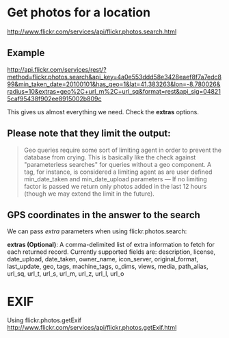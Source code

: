 # Get photos for a location #
http://www.flickr.com/services/api/flickr.photos.search.html

## Example ##
http://api.flickr.com/services/rest/?method=flickr.photos.search&api_key=4a0e553ddd58e3428eaef8f7a7edc899&min_taken_date=20100101&has_geo=1&lat=41.383263&lon=-8.780026&radius=10&extras=geo%2C+url_m%2C+url_sq&format=rest&api_sig=048215caf95438f902ee8915002b809c

This gives us almost everything we need. Check the **extras** options.

## Please note that they limit the output: ##

> Geo queries require some sort of limiting agent in order to prevent the database from crying. This is basically like the check against "parameterless searches" for queries without a geo component.
> A tag, for instance, is considered a limiting agent as are user defined min\_date\_taken and min\_date\_upload parameters — If no limiting factor is passed we return only photos added in the last 12 hours (though we may extend the limit in the future).

## GPS coordinates in the answer to the search ##
We can pass _extra_ parameters when using flickr.photos.search:

**extras (Optional)**: A comma-delimited list of extra information to fetch for each returned record. Currently supported fields are: description, license, date\_upload, date\_taken, owner\_name, icon\_server, original\_format, last\_update, geo, tags, machine\_tags, o\_dims, views, media, path\_alias, url\_sq, url\_t, url\_s, url\_m, url\_z, url\_l, url\_o

# EXIF #
Using flickr.photos.getExif
http://www.flickr.com/services/api/flickr.photos.getExif.html